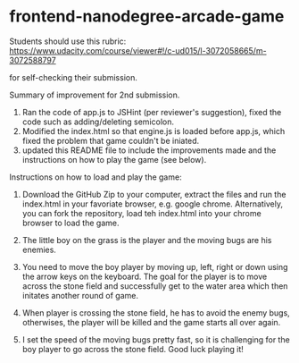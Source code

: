 frontend-nanodegree-arcade-game
===============================

Students should use this rubric: https://www.udacity.com/course/viewer#!/c-ud015/l-3072058665/m-3072588797

for self-checking their submission.

Summary of improvement for 2nd submission.

1. Ran the code of app.js to JSHint (per reviewer's suggestion), fixed the code such as adding/deleting semicolon.
2. Modified the index.html so that engine.js is loaded before app.js, which fixed the problem that game couldn't be iniated.
3. updated this README file to include the improvements made and the instructions on how to play the game (see below).

Instructions on how to load and play the game:

1. Download the GitHub Zip to your computer, extract the files and run the index.html in your favoriate browser, e.g. google chrome. Alternatively, you can fork the repository, load teh index.html into your chrome browser to load the game.

2. The little boy on the grass is the player and the moving bugs are his enemies.

3. You need to move the boy player by moving up, left, right or down using the arrow keys on the keyboard. The goal for the player is to move across the stone field and successfully get to the water area which then initates another round of game.

4. When player is crossing the stone field, he has to avoid the enemy bugs, otherwises, the player will be killed and the game starts all over again.

5. I set the speed of the moving bugs pretty fast, so it is challenging for the boy player to go across the stone field. Good luck playing it!
